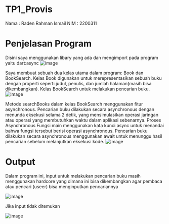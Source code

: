 # TP1_Provis
Nama : Raden Rahman Ismail 
NIM : 2200311

# Penjelasan Program
Disini saya menggunakan libary yang ada dan mengimport pada program yaitu dart:async
![image](https://github.com/SuraGendil/TP1_Provis/assets/117885047/3655ec7c-c8e3-402c-8379-ba6b6a7d90cb)


Saya membuat sebuah dua kelas utama dalam program: Book dan BookSearch.
Kelas Book digunakan untuk merepresentasikan sebuah buku dengan properti seperti judul, penulis, dan jumlah halaman(masih bisa dikembangkan).
Kelas BookSearch untuk melakukan pencarian buku.
![image](https://github.com/SuraGendil/TP1_Provis/assets/117885047/62dbe168-09af-4a5e-a0b7-35d9fa99eef0)

Metode searchBooks dalam kelas BookSearch menggunakan fitur asynchronous. Pencarian buku dilakukan secara asynchronous dengan menunda eksekusi selama 2 detik, yang mensimulasikan operasi jaringan atau operasi yang membutuhkan waktu dalam aplikasi sebenarnya.
Proses Asynchronous Fungsi main menggunakan kata kunci async untuk menandai bahwa fungsi tersebut berisi operasi asynchronous. Pencarian buku dilakukan secara asynchronous menggunakan await untuk menunggu hasil pencarian sebelum melanjutkan eksekusi kode.
![image](https://github.com/SuraGendil/TP1_Provis/assets/117885047/d510a10a-8356-45e8-a6ac-42d25e5c9707)

# Output
Dalam program ini, input untuk melakukan pencarian buku masih menggunakan hardcore yang dimana ini bisa dikembangkan agar pembaca atau pencari (useer) bisa menginputkan pencariannya

![image](https://github.com/SuraGendil/TP1_Provis/assets/117885047/bedccd8f-6878-418c-9175-74f9555b9ca7)

Jika input tidak ditemukan

![image](https://github.com/SuraGendil/TP1_Provis/assets/117885047/3ae85189-6c41-4733-8401-178d09cb8347)





